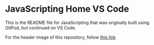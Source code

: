 # JavaScripting Home VS Code

This is the README file for JavaScripting that was originally built using GitPod, but continued on VS Code.

For the header image of this repository, follow [this link](http://ami.responsivedesign.is/#)